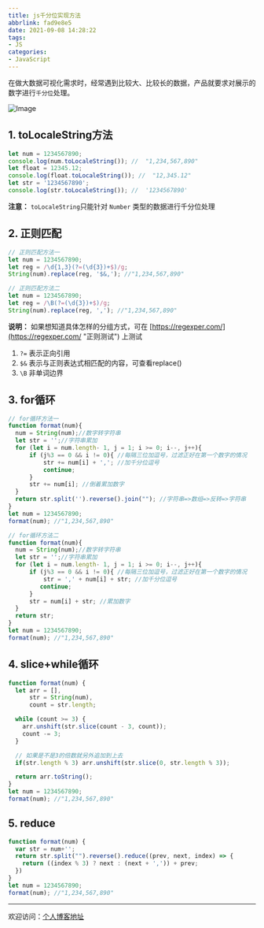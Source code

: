 ```yaml
---
title: js千分位实现方法
abbrlink: fad9e8e5
date: 2021-09-08 14:28:22
tags:
- JS
categories:
- JavaScript
---
```


在做大数据可视化需求时，经常遇到比较大、比较长的数据，产品就要求对展示的数字进行`千分位`处理。

![Image](https://tiven.cn/static/img/img-post-02-o_XgFghiCZxB48JMy7SoD.jpg)

<!-- more -->

## 1. toLocaleString方法

```javascript
let num = 1234567890;
console.log(num.toLocaleString()); //  "1,234,567,890" 
let float = 12345.12;
console.log(float.toLocaleString()); //  "12,345.12" 
let str = '1234567890';
console.log(str.toLocaleString()); //  '1234567890'
```

**注意：** `toLocaleString`只能针对 `Number` 类型的数据进行千分位处理

## 2. 正则匹配

```javascript
// 正则匹配方法一
let num = 1234567890;
let reg = /\d{1,3}(?=(\d{3})+$)/g;   
String(num).replace(reg, '$&,'); //"1,234,567,890"

// 正则匹配方法二
let num = 1234567890;
let reg = /\B(?=(\d{3})+$)/g;   
String(num).replace(reg, ','); //"1,234,567,890"

```

**说明：** 如果想知道具体怎样的分组方式，可在 [https://regexper.com/](https://regexper.com/ "正则测试") 上测试

1. `?=` 表示正向引用
2. `$&` 表示与正则表达式相匹配的内容，可查看replace()
3. `\B` 非单词边界

## 3. for循环

```javascript
// for循环方法一
function format(num){  
  num = String(num);//数字转字符串  
  let str = '';//字符串累加  
  for (let i = num.length- 1, j = 1; i >= 0; i--, j++){  
      if (j%3 == 0 && i != 0){ //每隔三位加逗号，过滤正好在第一个数字的情况  
          str += num[i] + ','; //加千分位逗号  
          continue;  
      }  
      str += num[i]; //倒着累加数字
  }  
  return str.split('').reverse().join(""); //字符串=>数组=>反转=>字符串  
} 
let num = 1234567890;
format(num); //"1,234,567,890"

// for循环方法二
function format(num){  
  num = String(num);//数字转字符串
  let str = '';//字符串累加
  for (let i = num.length- 1, j = 1; i >= 0; i--, j++){  
      if (j%3 == 0 && i != 0){ //每隔三位加逗号，过滤正好在第一个数字的情况
          str = ',' + num[i] + str; //加千分位逗号
		 continue; 
      }  
      str = num[i] + str; //累加数字
  }  
  return str;
}
let num = 1234567890; 
format(num); //"1,234,567,890"
```

## 4. slice+while循环

```javascript
function format(num) {
  let arr = [],
      str = String(num),
      count = str.length;

  while (count >= 3) {
    arr.unshift(str.slice(count - 3, count));
    count -= 3;
  }

  // 如果是不是3的倍数就另外追加到上去
  if(str.length % 3) arr.unshift(str.slice(0, str.length % 3));

  return arr.toString();
}
let num = 1234567890; 
format(num); //"1,234,567,890"
```

## 5. reduce

```javascript
function format(num) {
  var str = num+'';
  return str.split("").reverse().reduce((prev, next, index) => {
    return ((index % 3) ? next : (next + ',')) + prev;
  })
}
let num = 1234567890; 
format(num); //"1,234,567,890"
```

---

欢迎访问：[个人博客地址](//tiven.cn/p/fad9e8e5/ "天問博客")
